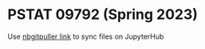# PSTAT 09792 (Spring 2023)

Use [nbgitpuller link](https://nbgitpuller.readthedocs.io/en/latest/link.html) to sync files on JupyterHub